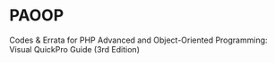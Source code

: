 PAOOP
=====

Codes &amp; Errata for PHP Advanced and Object-Oriented Programming: Visual QuickPro Guide (3rd Edition)
